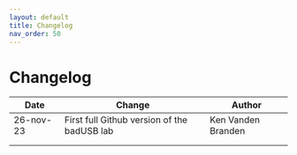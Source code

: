```yaml
---
layout: default
title: Changelog
nav_order: 50
---
```

# Changelog

|Date   | Change   |Author  |
|---|---|---|
|26-nov-23   |First full Github version of the badUSB lab   |Ken Vanden Branden   |
|   |   |   |
|   |   |   |
